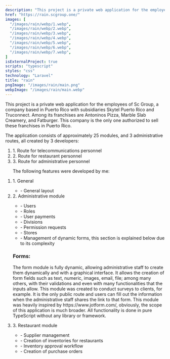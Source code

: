```yaml
---
description: "This project is a private web application for the employees of Sc Group"
href: "https://rain.scgroup.one/"
images: [
  "/images/rain/webp/1.webp", 
  "/images/rain/webp/2.webp",
  "/images/rain/webp/3.webp",
  "/images/rain/webp/4.webp", 
  "/images/rain/webp/5.webp",
  "/images/rain/webp/6.webp",
  "/images/rain/webp/7.webp",
]
isExternalProject: true
scripts: "typescript"
styles: "css"
technology: "Laravel"
title: "rain"
pngImage: "/images/rain/main.png"
webpImage: "/images/rain/main.webp"
---
```


<p class="leading-7 my-4" >
This project is a private web application for the employees of Sc Group, a company based in Puerto Rico with subsidiaries Skytel Puerto Rico and Truconnect. Among its franchises are Antoninos Pizza, Marble Slab Creamery, and Fatburger. This company is the only one authorized to sell these franchises in Puerto Rico.
</p>

<p class="leading-7 my-4" >
The application consists of approximately 25 modules, and 3 administrative routes, all created by 3 developers:
</p>

<ol class="px-4" >
  <li> 1. Route for telecommunications personnel</li>
  <li> 2. Route for restaurant personnel</li> 
  <li> 3. Route for administrative personnel</li>
</ol>


<ol class="px-4" >

  <p  class="leading-7 my-4" >The following features were developed by me:</p>

  <li > 1. General</li>

  <ul class="px-4" >
    <li> - General layout</li>
  </ul>

  <li class="leading-7 my-4"> 2. Administrative module </li>

  <ul class="px-4" >
    <li> - Users </li> 
    <li> - Roles </li>
    <li> - User payments </li>
    <li> - Divisions </li>
    <li> - Permission requests </li>
    <li> - Stores </li>
    <li> - Management of dynamic forms, this section is explained below due to its complexity </li>
  </ul>

  <h3 class="leading-5 my-6 font-bold"> Forms:</h3>

  <p class="leading-7 my-4">The form module is fully dynamic, allowing administrative staff to create them dynamically and with a graphical interface. It allows the creation of form fields such as text, numeric, images, email, file; among many others, with their validations and even with many functionalities that the inputs allow. This module was created to conduct surveys to clients, for example. It is the only public route and users can fill out the information when the administrative staff shares the link to that form. This module was heavily inspired by https://www.jotform.com/, obviously, the scope of this application is much broader. All functionality is done in pure TypeScript without any library or framework.
  </p>

  <li> 3. Restaurant module </li>

  <ul class="px-4" > 
    <li> - Supplier management </li>
    <li> - Creation of inventories for restaurants </li> 
    <li> - Inventory approval workflow </li>
    <li> - Creation of purchase orders </li>
  </ul>
</ol>